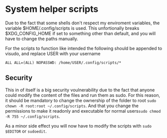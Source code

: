 # System helper scripts

Due to the fact that some shells don't respect my enviroment variables, the variable $HOME/.config/scripts is used.
This unfortionally breaks $XDG_CONFIG_HOME if set to something other than default, and you will have to change the paths manually.

For the scripts to function like intended the following should be appended to visudo, and replace USER with your username 
```
ALL ALL=(ALL) NOPASSWD: /home/USER/.config/scripts/*
```

## Security
This in of itself is a big security voulnerability due to the fact that anyone could modify the content of the files and run them as sudo.
For this reason, it should be mandatory to change the ownership of the folder to root `sudo chown -R root:root ~/.config/scripts`. And that you change the permissions to make it readonly and executable for normal users`sudo chmod -R 755 ~/.config/scripts`.

As a minor side effect you will now have to modify the scripts with `sudo $EDITOR` or `sudoedit`.
